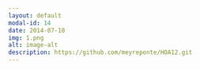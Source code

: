 ```yaml
---
layout: default
modal-id: 14
date: 2014-07-18
img: 1.png
alt: image-alt
description: https://github.com/meyreponte/HOA12.git
---
```

